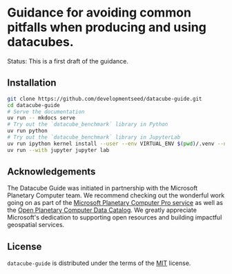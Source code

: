 # Guidance for avoiding common pitfalls when producing and using datacubes.

Status: This is a first draft of the guidance.

## Installation

```bash
git clone https://github.com/developmentseed/datacube-guide.git
cd datacube-guide
# Serve the documentation
uv run -- mkdocs serve
# Try out the `datacube_benchmark` library in Python
uv run python
# Try out the `datacube_benchmark` library in JupyterLab
uv run ipython kernel install --user --env VIRTUAL_ENV $(pwd)/.venv --name=project
uv run --with jupyter jupyter lab
```

## Acknowledgements

The Datacube Guide was initiated in partnership with the Microsoft Planetary Computer team. We recommend checking out the wonderful work going on as part of the [Microsoft Planetary Computer Pro service](https://learn.microsoft.com/en-us/azure/planetary-computer/) as well as the [Open Planetary Computer Data Catalog](https://planetarycomputer.microsoft.com/). We greatly appreciate Microsoft's dedication to supporting open resources and building impactful geospatial services.

## License

`datacube-guide` is distributed under the terms of the [MIT](https://spdx.org/licenses/MIT.html) license.

